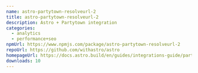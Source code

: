 ```yaml
---
name: astro-partytown-resolveurl-2
title: astro-partytown-resolveurl-2
description: Astro + Partytown integration
categories:
  - analytics
  - performance+seo
npmUrl: https://www.npmjs.com/package/astro-partytown-resolveurl-2
repoUrl: https://github.com/withastro/astro
homepageUrl: https://docs.astro.build/en/guides/integrations-guide/partytown/
downloads: 10
---
```

